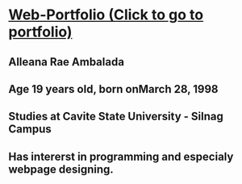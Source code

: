 # [Web-Portfolio (Click to go to portfolio)](https://reikun28.github.io/index-nav.html)
## Alleana Rae Ambalada
## Age 19 years old, born onMarch 28, 1998 
## Studies at Cavite State University - Silnag Campus
## Has intererst in programming and especialy webpage designing.
